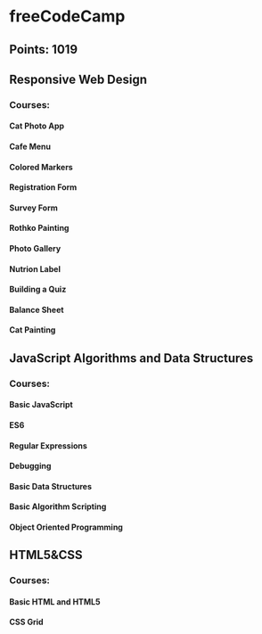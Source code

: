 # freeCodeCamp
## Points: 1019

## Responsive Web Design

### Courses:

#### Cat Photo App
#### Cafe Menu
#### Colored Markers
#### Registration Form
#### Survey Form
#### Rothko Painting
#### Photo Gallery
#### Nutrion Label
#### Building a Quiz
#### Balance Sheet
#### Cat Painting

## JavaScript Algorithms and Data Structures

### Courses:

#### Basic JavaScript
#### ES6
#### Regular Expressions
#### Debugging
#### Basic Data Structures
#### Basic Algorithm Scripting
#### Object Oriented Programming


## HTML5&CSS

### Courses:

#### Basic HTML and HTML5
#### CSS Grid





















